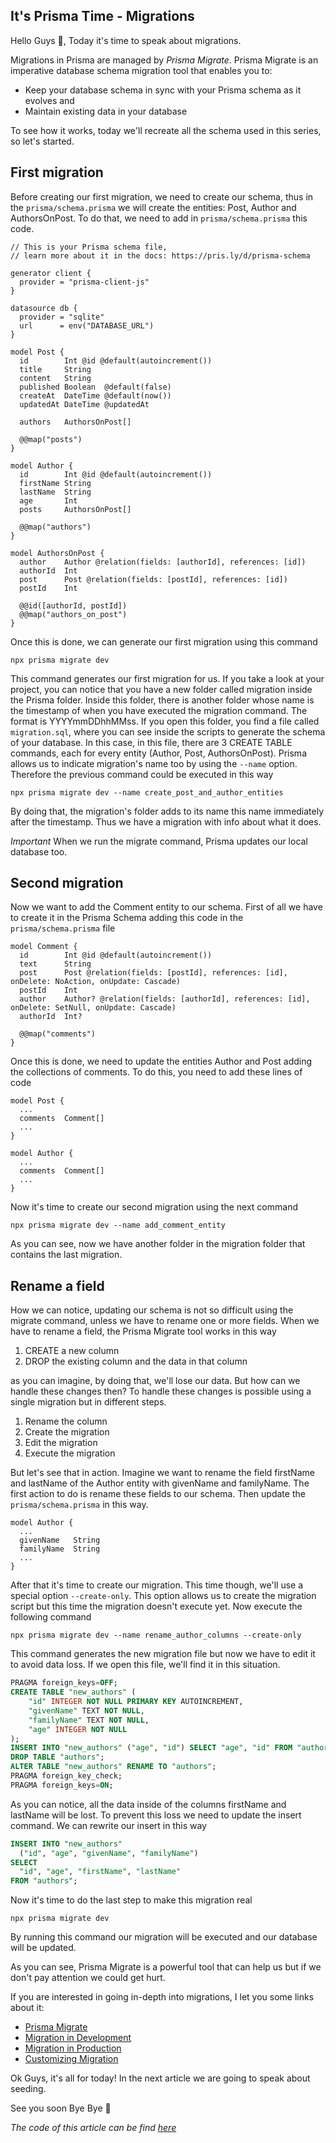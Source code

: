 ## It's Prisma Time - Migrations

Hello Guys 👋,
Today it's time to speak about migrations.

Migrations in Prisma are managed by *Prisma Migrate*.
Prisma Migrate is an imperative database schema migration tool that enables you to:
- Keep your database schema in sync with your Prisma schema as it evolves and
- Maintain existing data in your database

To see how it works, today we'll recreate all the schema used in this series, so let's started.

## First migration

Before creating our first migration, we need to create our schema, thus in the `prisma/schema.prisma` we will create the entities: Post, Author and AuthorsOnPost. To do that, we need to add in `prisma/schema.prisma` this code.
```
// This is your Prisma schema file,
// learn more about it in the docs: https://pris.ly/d/prisma-schema

generator client {
  provider = "prisma-client-js"
}

datasource db {
  provider = "sqlite"
  url      = env("DATABASE_URL")
}

model Post {
  id        Int @id @default(autoincrement())
  title     String
  content   String
  published Boolean  @default(false)
  createAt  DateTime @default(now())
  updatedAt DateTime @updatedAt

  authors   AuthorsOnPost[]

  @@map("posts")
}

model Author {
  id        Int @id @default(autoincrement())
  firstName String
  lastName  String
  age       Int
  posts     AuthorsOnPost[]

  @@map("authors")
}

model AuthorsOnPost {
  author    Author @relation(fields: [authorId], references: [id])
  authorId  Int
  post      Post @relation(fields: [postId], references: [id])
  postId    Int

  @@id([authorId, postId])
  @@map("authors_on_post")
}
```
Once this is done, we can generate our first migration using this command
```cli
npx prisma migrate dev
```
This command generates our first migration for us.
If you take a look at your project, you can notice that you have a new folder called migration inside the Prisma folder. Inside this folder, there is another folder whose name is the timestamp of when you have executed the migration command. The format is YYYYmmDDhhMMss.
If you open this folder, you find a file called `migration.sql`, where you can see inside the scripts to generate the schema of your database.
In this case, in this file, there are 3 CREATE TABLE commands, each for every entity (Author, Post, AuthorsOnPost).
Prisma allows us to indicate migration's name too by using the `--name` option. Therefore the previous command could be executed in this way
```cli
npx prisma migrate dev --name create_post_and_author_entities
```
By doing that, the migration's folder adds to its name this name immediately after the timestamp. Thus we have a migration with info about what it does.

*Important*
When we run the migrate command, Prisma updates our local database too.
 
## Second migration
Now we want to add the Comment entity to our schema.
First of all we have to create it in the Prisma Schema adding this code in the `prisma/schema.prisma` file
```prisma
model Comment {
  id        Int @id @default(autoincrement())
  text      String
  post      Post @relation(fields: [postId], references: [id], onDelete: NoAction, onUpdate: Cascade)
  postId    Int
  author    Author? @relation(fields: [authorId], references: [id], onDelete: SetNull, onUpdate: Cascade)
  authorId  Int?

  @@map("comments")
}
```
Once this is done, we need to update the entities Author and Post adding the collections of comments. To do this, you need to add these lines of code
```prisma
model Post {
  ...
  comments  Comment[]
  ...
}

model Author {
  ...
  comments  Comment[]
  ...
}
```
Now it's time to create our second migration using the next command
```cli
npx prisma migrate dev --name add_comment_entity
```
As you can see, now we have another folder in the migration folder that contains the last migration.

## Rename a field
How we can notice, updating our schema is not so difficult using the migrate command, unless we have to rename one or more fields.
When we have to rename a field, the Prisma Migrate tool works in this way

1. CREATE a new column
2. DROP the existing column and the data in that column

as you can imagine, by doing that, we'll lose our data.
But how can we handle these changes then?
To handle these changes is possible using a single migration but in different steps.

1. Rename the column
2. Create the migration
3. Edit the migration
4. Execute the migration

But let's see that in action.
Imagine we want to rename the field firstName and lastName of the Author entity with givenName and familyName. The first action to do is rename these fields to our schema. Then update the `prisma/schema.prisma` in this way.
```prisma
model Author {
  ...
  givenName   String
  familyName  String
  ...
}
```
After that it's time to create our migration. This time though, we'll use a special option `--create-only`. This option allows us to create the migration script but this time the migration doesn't execute yet.
Now execute the following command
```cli
npx prisma migrate dev --name rename_author_columns --create-only
```
This command generates the new migration file but now we have to edit it to avoid data loss.
If we open this file, we'll find it in this situation.
```sql
PRAGMA foreign_keys=OFF;
CREATE TABLE "new_authors" (
    "id" INTEGER NOT NULL PRIMARY KEY AUTOINCREMENT,
    "givenName" TEXT NOT NULL,
    "familyName" TEXT NOT NULL,
    "age" INTEGER NOT NULL
);
INSERT INTO "new_authors" ("age", "id") SELECT "age", "id" FROM "authors";
DROP TABLE "authors";
ALTER TABLE "new_authors" RENAME TO "authors";
PRAGMA foreign_key_check;
PRAGMA foreign_keys=ON;
```
As you can notice, all the data inside of the columns firstName and lastName will be lost.
To prevent this loss we need to update the insert command.
We can rewrite our insert in this way
```sql
INSERT INTO "new_authors"
  ("id", "age", "givenName", "familyName")
SELECT
  "id", "age", "firstName", "lastName"
FROM "authors";
```
Now it's time to do the last step to make this migration real
```cli
npx prisma migrate dev
```
By running this command our migration will be executed and our database will be updated.

As you can see, Prisma Migrate is a powerful tool that can help us but if we don't pay attention we could get hurt.

If you are interested in going in-depth into migrations, I let you some links about it:

- [Prisma Migrate](https://www.prisma.io/docs/concepts/components/prisma-migrate)
- [Migration in Development](https://www.prisma.io/docs/concepts/components/prisma-migrate#development-environments)
- [Migration in Production](https://www.prisma.io/docs/concepts/components/prisma-migrate#production-and-testing-environments)
- [Customizing Migration](https://www.prisma.io/docs/guides/database/developing-with-prisma-migrate/customizing-migrations)


Ok Guys, it's all for today!
In the next article we are going to speak about seeding.

See you soon
Bye Bye 👋 

_The code of this article can be find [here](https://github.com/Puppo/it-s-prisma-time/tree/15-migrations)_